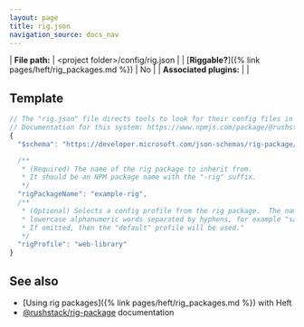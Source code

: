 ```yaml
---
layout: page
title: rig.json
navigation_source: docs_nav
---
```


| **File path:** | &lt;project folder&gt;/config/rig.json |
| [**Riggable?**]({% link pages/heft/rig_packages.md %}) | No |
| **Associated plugins:** | |

## Template

```js
// The "rig.json" file directs tools to look for their config files in an external package.
// Documentation for this system: https://www.npmjs.com/package/@rushstack/rig-package
{
  "$schema": "https://developer.microsoft.com/json-schemas/rig-package/rig.schema.json",

  /**
   * (Required) The name of the rig package to inherit from.
   * It should be an NPM package name with the "-rig" suffix.
   */
  "rigPackageName": "example-rig",
  /**
   * (Optional) Selects a config profile from the rig package.  The name must consist of
   * lowercase alphanumeric words separated by hyphens, for example "sample-profile".
   * If omitted, then the "default" profile will be used."
   */
  "rigProfile": "web-library"
}
```

## See also

- [Using rig packages]({% link pages/heft/rig_packages.md %}) with Heft
- [@rushstack/rig-package](https://www.npmjs.com/package/@rushstack/rig-package) documentation
